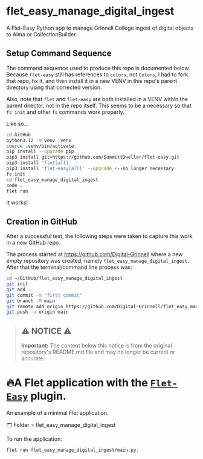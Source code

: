 # flet_easy_manage_digital_ingest
A Flet-Easy Python app to manage Grinnell College ingest of digital objects to Alma or CollectionBuilder.

## Setup Command Sequence

The command sequence used to produce this repo is documented below.  Because `flet-easy` still has references to `colors`, not `Colors`, I had to fork that repo, fix it, and then install it in a new VENV in this repo's parent directory using that corrected version.  

Also, note that `flet` and `flet-easy` are both installed in a VENV within the parent director, not in the repo itself.  This seems to be a necessary so that `fs init` and other `fs` commands work properly.  

Like so...  

```zsh
cd GitHub
python3.12 -m venv .venv
source .venv/bin/activate
pip install --upgrade pip
pip3 install git+https://github.com/SummittDweller/flet-easy.git
pip3 install 'flet[all]'
pip3 install 'flet-easy[all]' --upgrade <--no longer necessary
fs init
cd flet_easy_manage_digital_ingest
code .
flet run
```

It works!  

## Creation in GitHub

After a successful test, the following steps were taken to capture this work in a new GitHub repo.  

The process started at https://github.com/Digital-Grinnell where a new empty repository was created, namely `flet_easy_manage_digital_ingest`.  After that the terminal/command line process was:  

```zsh
cd ~/GitHub/flet_easy_manage_digital_ingest
git init
git add .
git commit -m "first commit"
git branch -M main
git remote add origin https://github.com/Digital-Grinnell/flet_easy_manage_digital_ingest.git
git push -u origin main
```


> ## ⚠️ **NOTICE** ⚠️
>
> **Important:** The content below this notice is from the original repository's README.md file and may no longer be current or accurate.

# 🔥A Flet application with the [`Flet-Easy`](https://github.com/Daxexs/flet-easy) plugin.
An example of a minimal Flet application.

🗂️ Folder = flet_easy_manage_digital_ingest

To run the application:
```bash
flet run flet_easy_manage_digital_ingest/main.py.
```